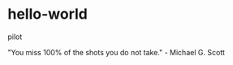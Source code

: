 # hello-world
pilot 

"You miss 100% of the shots you do not take."
                               - Michael G. Scott
